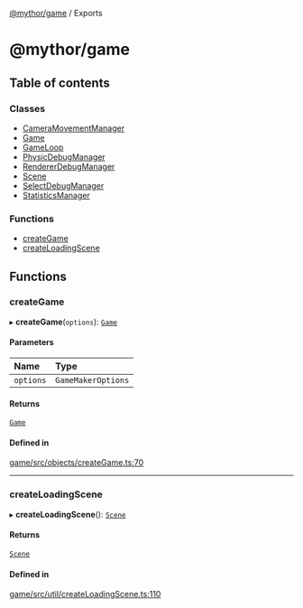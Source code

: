 [@mythor/game](README.md) / Exports

# @mythor/game

## Table of contents

### Classes

- [CameraMovementManager](classes/CameraMovementManager.md)
- [Game](classes/Game.md)
- [GameLoop](classes/GameLoop.md)
- [PhysicDebugManager](classes/PhysicDebugManager.md)
- [RendererDebugManager](classes/RendererDebugManager.md)
- [Scene](classes/Scene.md)
- [SelectDebugManager](classes/SelectDebugManager.md)
- [StatisticsManager](classes/StatisticsManager.md)

### Functions

- [createGame](modules.md#creategame)
- [createLoadingScene](modules.md#createloadingscene)

## Functions

### createGame

▸ **createGame**(`options`): [`Game`](classes/Game.md)

#### Parameters

| Name | Type |
| :------ | :------ |
| `options` | `GameMakerOptions` |

#### Returns

[`Game`](classes/Game.md)

#### Defined in

[game/src/objects/createGame.ts:70](https://github.com/desaintvincent/mythor/blob/1d60040/packages/game/src/objects/createGame.ts#L70)

___

### createLoadingScene

▸ **createLoadingScene**(): [`Scene`](classes/Scene.md)

#### Returns

[`Scene`](classes/Scene.md)

#### Defined in

[game/src/util/createLoadingScene.ts:110](https://github.com/desaintvincent/mythor/blob/1d60040/packages/game/src/util/createLoadingScene.ts#L110)
